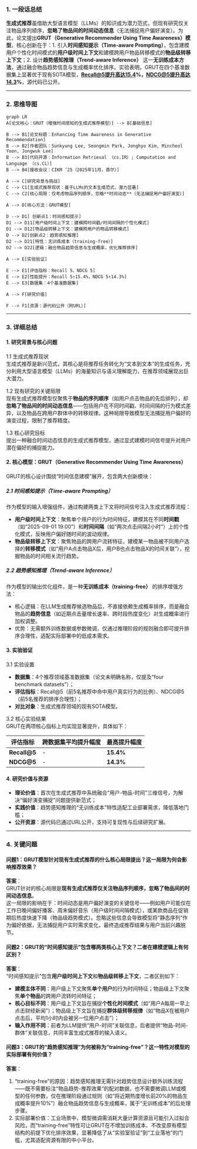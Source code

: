 ### 1. 一段话总结
**生成式推荐**虽借助大型语言模型（LLMs）的知识成为潜力范式，但现有研究仅关注物品序列顺序，**忽略了物品间的时间动态信息**（无法捕捉用户偏好演变）。为此，论文提出**GRUT（Generative Recommender Using Time Awareness）模型**，核心创新在于：1. 引入**时间感知提示（Time-aware Prompting）**，包含建模用户个性化时间模式的**用户级时间上下文**和建模跨用户物品转移模式的**物品级转移上下文**；2. 设计**趋势感知推理（Trend-aware Inference）** 这一**无训练成本方法**，通过融合物品趋势信息与生成概率优化排序。实验表明，GRUT在四个基准数据集上显著优于现有SOTA模型，**Recall@5提升高达15.4%，NDCG@5提升高达14.3%**，源代码已公开。


---


### 2. 思维导图
```mermaid
graph LR
A[论文核心：GRUT（增强时间感知的生成式推荐模型）] --> B[基础信息]

B --> B1[论文标题：Enhancing Time Awareness in Generative Recommendation]
B --> B2[作者团队：Sunkyung Lee, Seongmin Park, Jonghyo Kim, Mincheol Yoon, Jongwuk Lee]
B --> B3[代码开源：Information Retrieval （cs.IR）; Computation and Language （cs.CL）]
B --> B4[接收会议：CIKM ’25（2025年11月，首尔）]

A --> C[研究背景与挑战]
C --> C1[生成式推荐现状：基于LLMs的文本生成范式，潜力显著]
C --> C2[核心局限：仅考虑物品序列顺序，忽略**时间动态**（无法捕捉用户偏好演变）]

A --> D[核心方法：GRUT模型]

D --> D1[ 创新点1：时间感知提示]
D1 --> D11[用户级时间上下文：建模跨时间戳/时间间隔的个性化模式]
D1 --> D12[物品级转移上下文：建模跨用户的物品转移模式]
D --> D2[创新点2：趋势感知推理]
D2 --> D21[特性：无训练成本（training-free）]
D2 --> D22[逻辑：融合物品趋势信息与生成概率，优化推荐排序]

A --> E[实验验证]

E --> E1[评估指标：Recall 5、NDCG 5]
E --> E2[性能提升：Recall 5↑15.4%，NDCG 5↑14.3%]
E --> E3[数据集：4个基准数据集]

A --> F[研究价值]

F --> F1[资源：源代码公开（附URL）]
```


---


### 3. 详细总结
#### 1. 研究背景与核心问题
1.1 生成式推荐现状  
生成式推荐是新兴范式，其核心是将推荐任务转化为“文本到文本”的生成任务，充分利用大型语言模型（LLMs）的海量知识与语义理解能力，在推荐领域展现出巨大潜力。

1.2 现有研究的关键局限  
现有生成式推荐模型仅聚焦于**物品的序列顺序**（如用户点击物品的先后排列），却**忽略了物品间的时间动态信息**——包括用户在不同时间戳、时间间隔的行为模式差异，以及物品在跨用户群体中的转移规律。这种局限导致模型无法捕捉用户偏好的演变过程，限制了推荐精度。

1.3 核心研究目标  
提出一种融合时间动态信息的生成式推荐模型，通过显式建模时间信号提升对用户潜在偏好的捕捉能力。


#### 2. 核心模型：GRUT（Generative Recommender Using Time Awareness）
GRUT的核心设计围绕“时间信息建模”展开，包含两大创新模块：

##### 2.1 时间感知提示（Time-aware Prompting）
作为模型的输入增强组件，通过构建两类上下文将时间信号注入生成式推荐流程：
- **用户级时间上下文**：聚焦单个用户的行为时间特征，建模其在不同**时间戳**（如“2025-09-01 19:00”）和**时间间隔**（如“两次点击间隔2小时”）上的个性化模式，反映用户偏好随时间的波动规律。
- **物品级转移上下文**：聚焦物品的跨用户流转特征，建模某一物品被不同用户选择的**转移模式**（如“用户A点击物品X后，用户B也点击物品X的时间关联”），挖掘物品的时间相关流行趋势。

##### 2.2 趋势感知推理（Trend-aware Inference）
作为模型的输出优化组件，是一种**无训练成本（training-free）** 的排序增强方法：
- 核心逻辑：在LLM生成推荐候选物品后，不直接依赖生成概率排序，而是融合物品的**趋势信息**（如近期点击量增长速率、跨时段热度变化）对生成概率进行加权调整。
- 优势：无需额外训练数据或参数微调，仅通过推理阶段的规则融合即可提升排序合理性，适配实际部署中的低成本需求。


#### 3. 实验验证
3.1 实验设置
- **数据集**：4个推荐领域基准数据集（论文未明确名称，仅提及“four benchmark datasets”）；
- **评估指标**：Recall@5（前5名推荐中命中用户真实行为的比例）、NDCG@5（前5名推荐的排序合理性）；
- **对比对象**：生成式推荐领域的现有SOTA模型。

3.2 核心实验结果  
GRUT在两项核心指标上均实现显著提升，具体如下：

| 评估指标   | 跨数据集平均提升幅度 | 最高提升幅度 |
|------------|----------------------|--------------|
| **Recall@5** | -                    | **15.4%**    |
| **NDCG@5**  | -                    | **14.3%**    |


#### 4. 研究价值与资源
- **理论价值**：首次在生成式推荐中系统融合“用户-物品-时间”三维信号，为解决“偏好演变捕捉”问题提供新范式；
- **实践价值**：趋势感知推理的“无训练成本”特性适配工业部署需求，降低落地门槛；
- **公开资源**：源代码已通过URL公开，支持可复现性与后续研究扩展。


---


### 4. 关键问题
#### 问题1：GRUT模型针对现有生成式推荐的什么核心局限提出？这一局限为何会影响推荐效果？
**答案**：  
GRUT针对的核心局限是**现有生成式推荐仅关注物品序列顺序，忽略了物品间的时间动态信息**。  
这一局限的影响在于：时间动态是用户偏好演变的关键信号——例如用户可能仅在工作日晚间偏好播客、周末偏好音乐（用户级时间间隔模式），或某款商品在促销期后热度快速下降（物品级趋势模式）。忽略这些信息会导致模型将“静态序列”作为偏好依据，无法捕捉用户实时需求变化，最终造成推荐结果与用户当前兴趣脱节。


#### 问题2：GRUT的“时间感知提示”包含哪两类核心上下文？二者在建模逻辑上有何区别？
**答案**：  
“时间感知提示”包含**用户级时间上下文**和**物品级转移上下文**，二者区别如下：
- **建模主体不同**：用户级上下文聚焦**单个用户**的行为时间特征；物品级上下文聚焦**单个物品**的跨用户流转时间特征；
- **核心目标不同**：用户级上下文旨在捕捉**个性化时间模式**（如“用户A每周一早上点击财经新闻”）；物品级上下文旨在捕捉**群体级转移规律**（如“物品X在被用户点击后，平均1小时内会被另一位用户点击”）；
- **输入作用不同**：前者为LLM提供“用户-时间”关联信息，后者提供“物品-时间-群体”关联信息，共同丰富生成式推荐的输入语义。


#### 问题3：GRUT的“趋势感知推理”为何被称为“training-free”？这一特性对模型的实际部署有何价值？
**答案**：
1. “training-free”的原因：趋势感知推理无需针对趋势信息设计额外训练流程——既不需要标注“物品趋势-推荐效果”的配对数据，也不需要微调LLM或模型的任何参数，仅在推理阶段通过规则（如“将近期热度增长前20%的物品生成概率提升10%”）融合物品趋势信息与生成概率，属于“无训练成本”的后处理步骤。
2. 实际部署价值：工业场景中，模型微调需消耗大量计算资源且可能引入过拟合风险，而“training-free”特性可让GRUT在不增加训练成本、不改变原有模型结构的前提下优化排序效果，显著降低了从“实验室验证”到“工业落地”的门槛，尤其适配资源有限的中小平台。